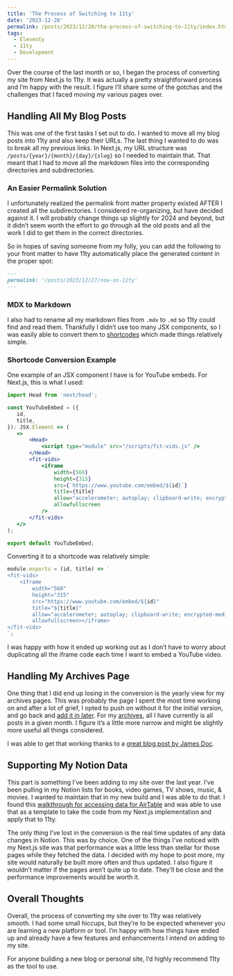 ```yaml
---
title: 'The Process of Switching to 11ty'
date: '2023-12-28'
permalink: /posts/2023/12/28/the-process-of-switching-to-11ty/index.html
tags:
  - Eleventy
  - 11ty
  - Development
---
```


Over the course of the last month or so, I began the process of converting my site from Next.js to 11ty. It was actually a pretty straightforward process and I’m happy with the result. I figure I’ll share some of the gotchas and the challenges that I faced moving my various pages over.
<!-- excerpt -->

## Handling All My Blog Posts

This was one of the first tasks I set out to do. I wanted to move all my blog posts into 11ty and also keep their URLs. The last thing I wanted to do was to break all my previous links. In Next.js, my URL structure was `/posts/{year}/{month}/{day}/{slug}` so I needed to maintain that. That meant that I had to move all the markdown files into the corresponding directories and subdirectories.

### An Easier Permalink Solution

I unfortunately realized the permalink front matter property existed AFTER I created all the subdirectories. I considered re-organizing, but have decided against it. I will probably change things up slightly for 2024 and beyond, but it didn’t seem worth the effort to go through all the old posts and all the work I did to get them in the correct directories.

So in hopes of saving someone from my folly, you can add the following to your front matter to have 11ty automatically place the generated content in the proper spot:

```markdown
---
permalink: '/posts/2023/12/27/now-on-11ty'
---
```

### MDX to Markdown

I also had to rename all my markdown files from `.mdx` to `.md` so 11ty could find and read them. Thankfully I didn’t use too many JSX components, so I was easily able to convert them to [shortcodes](https://www.11ty.dev/docs/languages/liquid/#shortcodes) which made things relatively simple.

### Shortcode Conversion Example

 One example of an JSX component I have is for YouTube embeds. For Next.js, this is what I used:

 ```jsx
 import Head from 'next/head';

const YouTubeEmbed = ({
    id,
    title,
}): JSX.Element => (
    <>
        <Head>
            <script type="module" src="/scripts/fit-vids.js" />
        </Head>
        <fit-vids>
            <iframe
                width={560}
                height={315}
                src={`https://www.youtube.com/embed/${id}`}
                title={title}
                allow="accelerometer; autoplay; clipboard-write; encrypted-media; gyroscope; picture-in-picture"
                allowfullscreen
            />
        </fit-vids>
    </>
);

export default YouTubeEmbed;
 ```

Converting it to a shortcode was relatively simple:

```js
module.exports = (id, title) => `
<fit-vids>
    <iframe
        width="560"
        height="315"
        src="https://www.youtube.com/embed/${id}"
        title="${title}"
        allow="accelerometer; autoplay; clipboard-write; encrypted-media; gyroscope; picture-in-picture"
        allowfullscreen></iframe>
</fit-vids>
`;
```

I was happy with how it ended up working out as I don’t have to worry about duplicating all the iframe code each time I want to embed a YouTube video.

## Handling My Archives Page

One thing that I did end up losing in the conversion is the yearly view for my archives pages. This was probably the page I spent the most time working on and after a lot of grief, I opted to push on without it for the initial version, and go back and [add it in later](https://github.com/kpwags/kpwags.11ty/issues/68). For my [archives](https://kpwags.com/archives/), all I have currently is all posts in a given month. I figure it’s a little more narrow and might be slightly more useful all things considered.

I was able to get that working thanks to a [great blog post by James Doc](https://jamesdoc.com/blog/2021/11ty-posts-by-year/).

## Supporting My Notion Data

This part is something I’ve been adding to my site over the last year. I’ve been pulling in my Notion lists for books, video games, TV shows, music, & movies. I wanted to maintain that in my new build and I was able to do that. I found this [walkthrough for accessing data for AirTable](https://danabyerly.com/articles/using-airtable-with-eleventy/) and was able to use that as a template to take the code from my Next.js implementation and apply that to 11ty.

The only thing I’ve lost in the conversion is the real time updates of any data changes in Notion. This was by choice. One of the things I’ve noticed with my Next.js site was that performance was a little less than stellar for those pages while they fetched the data. I decided with my hope to post more, my site would naturally be built more often and thus updated. I also figure it wouldn’t matter if the pages aren’t quite up to date. They’ll be close and the performance improvements would be worth it.

## Overall Thoughts

Overall, the process of converting my site over to 11ty was relatively smooth. I had some small hiccups, but they’re to be expected whenever you are learning a new platform or tool. I’m happy with how things have ended up and already have a few features and enhancements I intend on adding to my site.

For anyone building a new blog or personal site, I’d highly recommend 11ty as the tool to use.